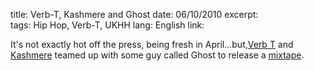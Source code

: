 title: Verb-T, Kashmere and Ghost
date: 06/10/2010
excerpt:  
tags: Hip Hop, Verb-T, UKHH
lang: English
link: 

It's not exactly hot off the press, being fresh in April...but,[Verb T](http://myspace.com/verbt) and [Kashmere](http://myspace.com/kashmereiguana) teamed up with some guy called Ghost to release a [mixtape](http://invisible-inc.co.uk/album/the-exit-strategy). 